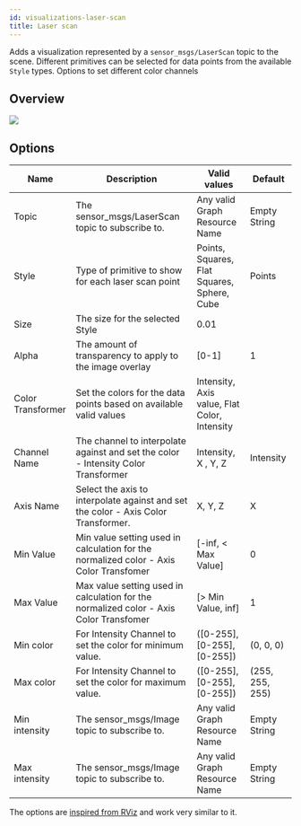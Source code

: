 ```yaml
---
id: visualizations-laser-scan
title: Laser scan
---
```


Adds a visualization represented by a `sensor_msgs/LaserScan` topic to the scene. Different primitives can be selected for data points from the available `Style` types.
Options to set different color channels

## Overview
![](/img/viz/viz-laserscan.png)

## Options

Name | Description | Valid values | Default  
--- | --- | --- | ---
Topic | The  sensor_msgs/LaserScan topic to subscribe to. | Any valid Graph Resource Name | Empty String  
Style | Type of primitive to show for each laser scan point | Points, Squares, Flat Squares, Sphere, Cube | Points
Size | The size for the selected Style | 0.01
Alpha | The amount of transparency to apply to the image overlay | \[0-1] | 1
Color Transformer | Set the colors for the data points based on available valid values| Intensity, Axis value, Flat Color, Intensity
Channel Name | The channel to interpolate against and set the color - Intensity Color Transformer | Intensity, X , Y, Z | Intensity
Axis Name | Select the axis to interpolate against and set the color - Axis Color Transformer. | X, Y, Z | X
Min Value | Min value setting used in calculation for the normalized color - Axis Color Transfomer | \[-inf, < Max Value] | 0
Max Value | Max value setting used in calculation for the normalized color - Axis Color Transfomer | \[> Min Value, inf] | 1
Min color| For Intensity Channel to set the color for minimum value. | (\[0-255], \[0-255], \[0-255]) | (0, 0, 0) 
Max color | For Intensity Channel to set the color for maximum value. | (\[0-255], \[0-255], \[0-255]) | (255, 255, 255) 
Min intensity | The sensor_msgs/Image topic to subscribe to. | Any valid Graph Resource Name | Empty String  
Max intensity | The sensor_msgs/Image topic to subscribe to. | Any valid Graph Resource Name | Empty String 

[//]: # ( Invert rainbow | The sensor_msgs/Image topic to subscribe to. | Any valid Graph Resource Name | Empty String )
[//]: # ( Use rainbow | The sensor_msgs/Image topic to subscribe to. | Any valid Graph Resource Name | Empty String )
[//]: # ( Autocompute intensity bounds | The sensor_msgs/Image topic to subscribe to. | Any valid Graph Resource Name | Empty String)
 

The options are [inspired from RViz](http://wiki.ros.org/rviz/DisplayTypes/LaserScan) and work very similar to it.
